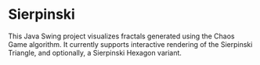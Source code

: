 # Sierpinski
This Java Swing project visualizes fractals generated using the Chaos Game algorithm. It currently supports interactive rendering of the Sierpinski Triangle, and optionally, a Sierpinski Hexagon variant.
